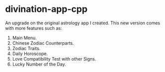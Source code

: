 # divination-app-cpp
An upgrade on the original astrology app I created.
This new version comes with more features such as:

1. Main Menu.
2. Chinese Zodiac Counterparts.
3. Zodiac Traits.
4. Daily Horoscope.
5. Love Compatibility Test with other Signs.
6. Lucky Number of the Day.
